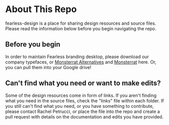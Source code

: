 <h1>About This Repo</h1>
<p>fearless-design is a place for sharing design resources and source files. Please read the information below before you begin navigating the repo.</p>

<h2>Before you begin</h2>
<p>In order to maintain Fearless branding desktop, please download our company typefaces, or <a href="https://fonts.google.com/specimen/Montserrat+Alternates">Monsterrat Alternatives</a> and <a href="https://fonts.google.com/specimen/Montserrat">Monsterrat</a> here. Or, you can pull them into your Google drive! </p>

<h2>Can't find what you need or want to make edits?</h2>
<p>Some of the design resources come in form of links. If you aren't finding what you need in the source files, check the "links" file within each folder. If you still can't find what you need, or you have something to contribute, please contact Rachel Petrucci, or place the file into the repo and create a pull request with details on the documentation and edits you have provided.
